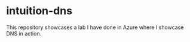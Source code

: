 # intuition-dns
This repository showcases a lab I have done in Azure where I showcase DNS in action.

